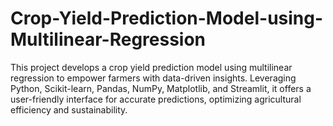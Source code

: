 # Crop-Yield-Prediction-Model-using-Multilinear-Regression
This project develops a crop yield prediction model using multilinear regression to empower farmers with data-driven insights. Leveraging Python, Scikit-learn, Pandas, NumPy, Matplotlib, and Streamlit, it offers a user-friendly interface for accurate predictions, optimizing agricultural efficiency and sustainability.
